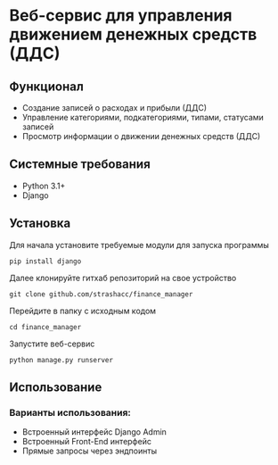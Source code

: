# Веб-сервис для управления движением денежных средств (ДДС)

## Функционал
- Создание записей о расходах и прибыли (ДДС)
- Управление категориями, подкатегориями, типами, статусами записей
- Просмотр информации о движении денежных средств (ДДС)

## Системные требования
- Python 3.1+
- Django

## Установка

Для начала установите требуемые модули для запуска программы
```
pip install django
```

Далее клонируйте гитхаб репозиторий на свое устройство
```
git clone github.com/strashacc/finance_manager
```

Перейдите в папку с исходным кодом
```
cd finance_manager
```

Запустите веб-сервис
```
python manage.py runserver
```

## Использование

### Варианты использования:
* Встроенный интерфейс Django Admin
* Встроенный  Front-End интерфейс
* Прямые запросы через эндпоинты